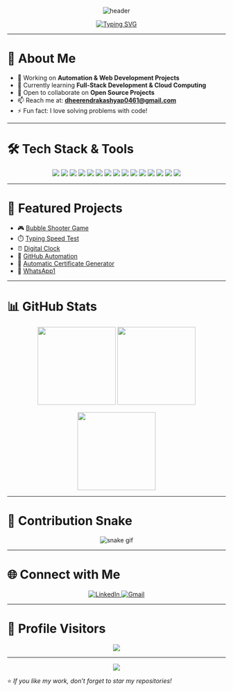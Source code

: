 <!-- Banner -->
<p align="center">
  <img src="https://capsule-render.vercel.app/api?type=waving&color=0:00C4FF,100:FF5733&height=200&section=header&text=Dheerendra%20Kashyap&fontSize=45&fontColor=ffffff&animation=fadeIn&fontAlignY=35" alt="header"/>
</p>

<!-- Typing SVG -->
<p align="center">
  <a href="https://git.io/typing-svg">
    <img src="https://readme-typing-svg.herokuapp.com?font=Fira+Code&weight=600&size=26&pause=1000&color=00C4FF&center=true&vCenter=true&width=700&lines=Hi%2C+I'm+Dheerendra+Kashyap!;💻+Passionate+Full+Stack+Developer;🚀+Open+Source+Contributor;🌱+Lifelong+Learner" alt="Typing SVG"/>
  </a>
</p>

---

# 🌟 About Me
- 🔭 Working on **Automation & Web Development Projects**  
- 🌱 Currently learning **Full-Stack Development & Cloud Computing**  
- 👯 Open to collaborate on **Open Source Projects**  
- 📫 Reach me at: **dheerendrakashyap0461@gmail.com**  
- ⚡ Fun fact: I love solving problems with code!  

---

# 🛠️ Tech Stack & Tools  

<p align="center">
  <img src="https://img.shields.io/badge/Python-3776AB?style=for-the-badge&logo=python&logoColor=white"/>
  <img src="https://img.shields.io/badge/JavaScript-F7DF1E?style=for-the-badge&logo=javascript&logoColor=black"/>
  <img src="https://img.shields.io/badge/C-00599C?style=for-the-badge&logo=c&logoColor=white"/>
  <img src="https://img.shields.io/badge/C++-00599C?style=for-the-badge&logo=cplusplus&logoColor=white"/>
  <img src="https://img.shields.io/badge/HTML5-E34F26?style=for-the-badge&logo=html5&logoColor=white"/>
  <img src="https://img.shields.io/badge/CSS3-1572B6?style=for-the-badge&logo=css3&logoColor=white"/>
  <img src="https://img.shields.io/badge/Django-092E20?style=for-the-badge&logo=django&logoColor=white"/>
  <img src="https://img.shields.io/badge/Flask-000000?style=for-the-badge&logo=flask&logoColor=white"/>
  <img src="https://img.shields.io/badge/React-20232A?style=for-the-badge&logo=react&logoColor=61DAFB"/>
  <img src="https://img.shields.io/badge/Node.js-339933?style=for-the-badge&logo=node.js&logoColor=white"/>
  <img src="https://img.shields.io/badge/MySQL-4479A1?style=for-the-badge&logo=mysql&logoColor=white"/>
  <img src="https://img.shields.io/badge/MongoDB-4EA94B?style=for-the-badge&logo=mongodb&logoColor=white"/>
  <img src="https://img.shields.io/badge/Git-F05032?style=for-the-badge&logo=git&logoColor=white"/>
  <img src="https://img.shields.io/badge/GitHub-181717?style=for-the-badge&logo=github&logoColor=white"/>
  <img src="https://img.shields.io/badge/VS%20Code-0078D4?style=for-the-badge&logo=visual-studio-code&logoColor=white"/>
</p>

---

# 📂 Featured Projects
- 🎮 [Bubble Shooter Game](https://github.com/Dheerendra-777/Bubble-Shooter-Game)  
- ⏱️ [Typing Speed Test](https://github.com/Dheerendra-777/TYPING_SPEED_TEST)  
- ⏰ [Digital Clock](https://github.com/Dheerendra-777/Digital_clock)  
- 🤖 [GitHub Automation](https://github.com/Dheerendra-777/Github-Automation)  
- 📝 [Automatic Certificate Generator](https://github.com/Dheerendra-777/Automatic-Certificate-Generator)  
- 📲 [WhatsApp1](https://github.com/Dheerendra-777/WhatsApp1)
---

# 📊 GitHub Stats  

<p align="center">
  <img src="https://github-readme-stats.vercel.app/api?username=Dheerendra-777&show_icons=true&theme=tokyonight" height="180"/>
  <img src="https://github-readme-stats.vercel.app/api/top-langs/?username=Dheerendra-777&layout=compact&theme=tokyonight" height="180"/>
</p>

<p align="center">
  <img src="https://streak-stats.demolab.com/?user=Dheerendra-777&theme=tokyonight&hide_border=true" height="180"/>
</p>

---

# 🐍 Contribution Snake
<p align="center">
  <img src="https://github.com/Dheerendra-777/Dheerendra-777/blob/output/github-contribution-grid-snake.svg" alt="snake gif"/>
</p>

---

# 🌐 Connect with Me  
<p align="center">
  <a href="https://www.linkedin.com/in/dheerendrakashyap777" target="_blank">
    <img src="https://img.shields.io/badge/LinkedIn-0A66C2?style=for-the-badge&logo=linkedin&logoColor=white" alt="LinkedIn"/>
  </a>
  <a href="mailto:dheerendrakashyap0461@gmail.com">
    <img src="https://img.shields.io/badge/Gmail-D14836?style=for-the-badge&logo=gmail&logoColor=white" alt="Gmail"/>
  </a>
</p>

---

# 👀 Profile Visitors  
<p align="center">
  <img src="https://komarev.com/ghpvc/?username=Dheerendra-777&style=for-the-badge&color=blue"/>
</p>

---

<p align="center">
  <img src="https://capsule-render.vercel.app/api?type=waving&color=0:FF5733,100:00C4FF&height=120&section=footer"/>
</p>

⭐️ *If you like my work, don’t forget to star my repositories!*  
